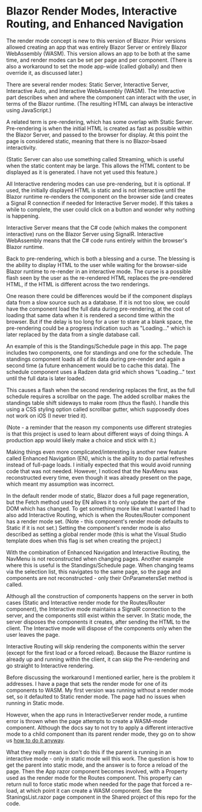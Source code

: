 # Blazor Render Modes, Interactive Routing, and Enhanced Navigation

The render mode concept is new to this version of Blazor. Prior versions allowed creating an app that was entirely Blazor Server or entirely Blazor WebAssembly (WASM). This version allows an app to be both at the same time, and render modes can be set per page and per component. (There is also a workaround to set the mode app-wide (called globally) and then override it, as discussed later.)

There are several render modes: Static Server, Interactive Server, Interactive Auto, and Interactive WebAssembly (WASM). The Interactive part describes when and where the component can interact with the user, in terms of the Blazor runtime. (The resulting HTML can always be interactive using JavaScript.)

A related term is pre-rendering, which has some overlap with Static Server. Pre-rendering is when the initial HTML is created as fast as possible within the Blazor Server, and passed to the browser for display. At this point the page is considered static, meaning that there is no Blazor-bsaed interactivity. 

(Static Server can also use something called Streaming, which is useful when the static content may be large. This allows the HTML content to be displayed as it is generated. I have not yet used this feature.)

All Interactive rendering modes can use pre-rendering, but it is optional. If used, the initially displayed HTML is static and is not interactive until the Blazor runtime re-renders the component on the browser side (and creates a Signal R connection if needed for Interactive Server mode). If this takes a while to complete, the user could click on a button and wonder why nothing is happening.

Interactive Server means that the C# code (which makes the component interactive) runs on the Blazor Server using SignalR. Interactive WebAssembly means that the C# code runs entirely within the browser's Blazor runtime.

Back to pre-rendering, which is both a blessing and a curse. The blessing is the ability to display HTML to the user while waiting for the browser-side Blazor runtime to re-render in an interactive mode. The curse is a possible flash seen by the user as the re-rendered HTML replaces the pre-rendered HTML, if the HTML is different across the two renderings.

One reason there could be differences would be if the component displays data from a slow source such as a database. If it is not too slow, we could have the component load the full data during pre-rendering, at the cost of loading that same data when it is rendered a second time within the browser. But if the delay is too long for a user to stare at a blank space, the pre-rendering could be a progress indication such as "Loading..." which is later replaced by the data from a single database call.

An example of this is the Standings/Schedule page in this app. The page includes two components, one for standings and one for the schedule. The standings component loads all of its data during pre-render and again a second time (a future enhancement would be to cache this data). The schedule component uses a Radzen data grid which shows "Loading..." text until the full data is later loaded.

This causes a flash when the second rendering replaces the first, as the full schedule requires a scrollbar on the page. The added scrollbar makes the standings table shift sideways to make room (thus the flash). I handle this using a CSS styling option called scrollbar gutter, which supposedly does not work on iOS (I never tried it).

(Note - a reminder that the reason my components use different strategies is that this project is used to learn about different ways of doing things. A production app would likely make a choice and stick with it.)

Making things even more complicated/interesting is another new feature called Enhanced Navigation (EN), which is the ability to do partial refreshes instead of full-page loads. I initially expected that this would avoid running code that was not needed. However, I noticed that the NavMenu was reconstructed every time, even though it was already present on the page, which meant my assumption was incorrect.

In the default render mode of static, Blazor does a full page regeneration, but the Fetch method used by EN allows it to only update the part of the DOM which has changed. To get something more like what I wanted I had to also add Interactive Routing, which is when the Routes/Router component has a render mode set. (Note - this component's render mode defaults to Static if it is not set.) Setting the component's render mode is also described as setting a global render mode (this is what the Visual Studio template does when this flag is set when creating the project.)

With the combination of Enhanced Navigation and Interactive Routing, the NavMenu is not reconstructed when changing pages. Another example where this is useful is the Standings/Schedule page. When changing teams via the selection list, this navigates to the same page, so the page and components are not reconstructed - only their OnParametersSet method is called.

Although all the construction of components happens on the server in both cases (Static and Interactive render mode for the Routes/Router component), the Interactive mode maintains a SignalR connection to the server, and the components still exist within the server.  In Static mode, the server disposes the components it creates, after sending the HTML to the client. The Interactive mode will dispose of the components only when the user leaves the page.

Interactive Routing will skip rendering the components within the server (except for the first load or a forced reload). Because the Blazor runtime is already up and running within the client, it can skip the Pre-rendering and go straight to Interactive rendering.

Before discussing the workaround I mentioned earlier, here is the problem it addresses. I have a page that sets the render mode for one of its components to WASM. My first version was running without a render mode set, so it defaulted to Static render mode. The page had no issues when running in Static mode.

However, when the app runs in InteractiveServer render mode, a runtime error is thrown when the page attempts to create a WASM-mode component. Although the docs say to not try to apply a different interactive mode to a child component than its parent render mode, they go on to show us [how to do it anyway](https://learn.microsoft.com/en-us/aspnet/core/blazor/components/render-modes?view=aspnetcore-8.0#area-folder-of-static-ssr-components).

What they really mean is don't do this if the parent is running in an interactive mode - only in static mode will this work. The question is how to get the parent into static mode, and the answer is to force a reload of the page. Then the App razor component becomes involved, with a Property used as the render mode for the Routes component. This property can return null to force static mode when needed for the page that forced a re-load, at which point it can create a WASM component. See the StaningsList.razor page component in the Shared project of this repo for the code.
